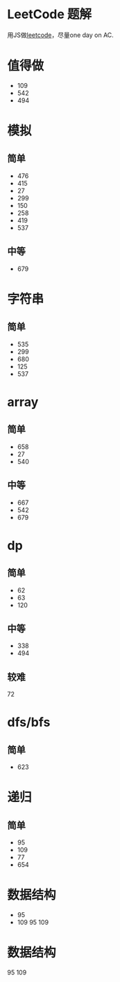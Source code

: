 # LeetCode 题解

用JS做[leetcode](https://leetcode.com)，尽量one day on AC.

# 值得做
* 109
* 542
* 494



# 模拟 
## 简单
* 476
* 415
* 27
* 299
* 150
* 258
* 419
* 537

## 中等
* 679


# 字符串
## 简单
* 535 
* 299
* 680
* 125
* 537



# array
## 简单

* 658
* 27
* 540

## 中等

* 667
* 542
* 679

# dp
## 简单

* 62
* 63
* 120

## 中等

* 338
* 494

## 较难
72

# dfs/bfs
## 简单
* 623

# 递归

## 简单
* 95
* 109
* 77
* 654

# 数据结构
* 95
* 109
95
109

# 数据结构
95
109
